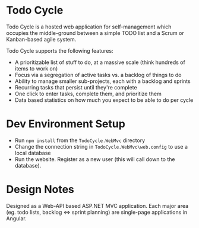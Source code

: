 # Todo Cycle

Todo Cycle is a hosted web application for self-management which occupies the middle-ground between a simple TODO list and a Scrum or Kanban-based agile system.

Todo Cycle supports the following features:

- A prioritizable list of stuff to do, at a massive scale (think hundreds of items to work on)
- Focus via a segregation of active tasks vs. a backlog of things to do
- Ability to manage smaller sub-projects, each with a backlog and sprints
- Recurring tasks that persist until they're complete
- One click to enter tasks, complete them, and prioritize them
- Data based statistics on how much you expect to be able to do per cycle

# Dev Environment Setup

- Run `npm install` from the `TodoCycle.WebMvc` directory
- Change the connection string in `TodoCycle.WebMvc\web.config` to use a local database
- Run the website. Register as a new user (this will call down to the database).

# Design Notes

Designed as a Web-API based ASP.NET MVC application. Each major area (eg. todo lists, backlog <=> sprint planning) are single-page applications in Angular.